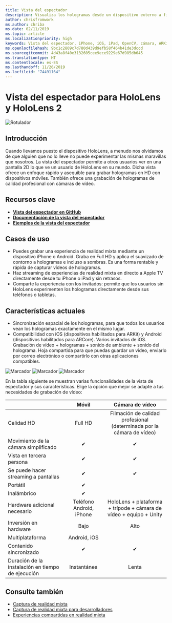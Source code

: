 ```yaml
---
title: Vista del espectador
description: Visualiza los hologramas desde un dispositivo externo a fin de demostrar una experiencia de realidad mixta en una pantalla externa o grabar un vídeo de una experiencia de realidad mixta.
author: chrisfromwork
ms.author: chriba
ms.date: 02/11/2019
ms.topic: article
ms.localizationpriority: high
keywords: Vista del espectador, iPhone, iOS, iPad, OpenCV, cámara, ARKit, HoloLens, realidad mixta, MixedRealityToolkit, demo, grabar
ms.openlocfilehash: 9bc1c2809c7d780d439d9efb58f464b41de3dccd
ms.sourcegitcommit: 4d43a8f40e3132605cee9ece9229e67d985db645
ms.translationtype: HT
ms.contentlocale: es-ES
ms.lasthandoff: 11/26/2019
ms.locfileid: "74491164"
---
```

# <a name="spectator-view-for-hololens-and-hololens-2"></a>Vista del espectador para HoloLens y HoloLens 2

![Rotulador](images/SpecViewPhoneHero.jpg)

## <a name="overview"></a>Introducción

Cuando llevamos puesto el dispositivo HoloLens, a menudo nos olvidamos de que alguien que no lo lleve no puede experimentar las mismas maravillas que nosotros. La vista del espectador permite a otros usuarios ver en una pantalla 2D lo que ve un usuario de HoloLens en su mundo.
Dicha vista ofrece un enfoque rápido y asequible para grabar hologramas en HD con dispositivos móviles. También ofrece una grabación de hologramas de calidad profesional con cámaras de vídeo.

## <a name="key-resources"></a>Recursos clave

* [**Vista del espectador en GitHub**](https://github.com/microsoft/MixedReality-SpectatorView)
* [**Documentación de la vista del espectador**](https://microsoft.github.io/MixedReality-SpectatorView/README.html)
* [**Ejemplos de la vista del espectador**](https://github.com/microsoft/MixedReality-SpectatorView/tree/master/samples)

## <a name="use-cases"></a>Casos de uso
* Puedes grabar una experiencia de realidad mixta mediante un dispositivo iPhone o Android. Graba en Full HD y aplica el suavizado de contorno a hologramas e incluso a sombras. Es una forma rentable y rápida de capturar vídeos de hologramas.
* Haz streaming de experiencias de realidad mixta en directo a Apple TV directamente desde tu iPhone o iPad y sin retrasos.
* Comparte la experiencia con los invitados: permite que los usuarios sin HoloLens experimenten los hologramas directamente desde sus teléfonos o tabletas.

## <a name="current-features"></a>Características actuales

* Sincronización espacial de los hologramas, para que todos los usuarios vean los hologramas exactamente en el mismo lugar.
* Compatibilidad con iOS (dispositivos habilitados para ARKit) y Android (dispositivos habilitados para ARCore).
Varios invitados de iOS.
Grabación de vídeo + hologramas + sonido de ambiente + sonido del holograma.
Hoja compartida para que puedas guardar un vídeo, enviarlo por correo electrónico o compartirlo con otras aplicaciones compatibles.

![Marcador](images/SpecViewPhoneDemo.jpg)
![Marcador](images/hololensspectatorview-500px.jpg) ![Marcador](images/spectatorview-300px.png)

En la tabla siguiente se muestran varias funcionalidades de la vista de espectador y sus características. Elige la opción que mejor se adapte a tus necesidades de grabación de vídeo:

|                                      | Móvil                  |                    Cámara de vídeo              |
|--------------------------------------|:-----------------------:|:-------------------------------------------:|
| Calidad HD                           |         Full HD         |        Filmación de calidad profesional (determinada por la cámara de vídeo)      |
| Movimiento de la cámara simplificado                 |            ✔            |                      ✔                      |
| Vista en tercera persona                    |            ✔            |                      ✔                      |
| Se puede hacer streaming a pantallas           |            ✔            |                      ✔                      |
| Portátil                             |            ✔            |                                             |
| Inalámbrico                             |            ✔            |                                             |
| Hardware adicional necesario         |     Teléfono Android, iPhone    | HoloLens + plataforma + trípode + cámara de vídeo + equipo + Unity |
| Inversión en hardware                  |           Bajo            |                     Alto                    |
| Multiplataforma                       |           Android, iOS   |                                             |
| Contenido sincronizado                 |            ✔            |                      ✔                      |
| Duración de la instalación en tiempo de ejecución               |         Instantánea          |                     Lenta                    |
## <a name="see-also"></a>Consulte también

* [Captura de realidad mixta](mixed-reality-capture.md) 
* [Captura de realidad mixta para desarrolladores](mixed-reality-capture-for-developers.md)
* [Experiencias compartidas en realidad mixta](shared-experiences-in-mixed-reality.md)
